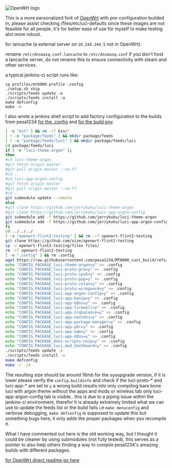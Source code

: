 ![OpenWrt logo](include/logo.png)

This is a more personalized fork of [OpenWrt](https://github.com/openwrt/openwrt) with pre-configuration builded in, please assist checking /files/etc/uci-defaults since these images are not feasible for all people, it's for better ease of use for myself to make testing alot more robust.

for lancache (a external server on ``10.244.244.5`` not in OpenWrt):

rename ``/etc/dnsmasq.conf.lancache`` to ``/etc/dnsmasq.conf`` if you don't host a lancache server, do not rename this to ensure connectivity with steam and other services.

a typical jenkins-ci script runs like:

```
cp profiles/mt6000.profile .config
./setup.sh skip
./scripts/feeds update -a
./scripts/feeds install -a
make defconfig
make -r

```

I  also wrote a jenkins shell script to add factory configuration to the builds from pesa1234 [for the .config](https://github.com/pesa1234/MT6000_cust_build) and [for the build env](https://github.com/pesa1234/openwrt/tree/next-r4.5.34.rss.mtk).
```bash
[ -e "bin" ] && rm -rf bin/*
[ ! -e "package/feeds" ] && mkdir package/feeds
[ ! -e "package/feeds/luci" ] && mkdir package/feeds/luci
cd package/feeds/luci
if [ -e "luci-theme-argon" ];
then
#cd luci-theme-argon
#git fetch origin master
#git pull origin master --no-ff
#cd ..
#cd luci-app-argon-config
#git fetch origin master
#git pull origin master --no-ff
#cd ..
git submodule update --remote
else
#git clone https://github.com/jerrykuku/luci-theme-argon
#git clone https://github.com/jerrykuku/luci-app-argon-config
git submodule add -f https://github.com/jerrykuku/luci-theme-argon
git submodule add -f https://github.com/jerrykuku/luci-app-argon-config
fi
cd ../../../
[ -e "openwrt-flint2-testing" ] && rm -rf openwrt-flint2-testing
git clone https://github.com/xize/openwrt-flint2-testing
cp -r openwrt-flint2-testing/files files/
rm -rf openwrt-flint2-testing
[ -e ".config" ] && rm .config
wget https://raw.githubusercontent.com/pesa1234/MT6000_cust_build/refs/heads/main/config_file/.config
echo "CONFIG_PACKAGE_luci-theme-argon=y" >> .config
echo "CONFIG_PACKAGE_luci-proto-gre=y" >> .config
echo "CONFIG_PACKAGE_luci-proto-ipv6=y" >> .config
echo "CONFIG_PACKAGE_luci-proto-ppp=y" >> .config
echo "CONFIG_PACKAGE_luci-proto-vxlan=y" >> .config
echo "CONFIG_PACKAGE_luci-proto-wireguard=y" >> .config
echo "CONFIG_PACKAGE_luci-app-argon-config=y" >> .config
echo "CONFIG_PACKAGE_luci-app-banip=y" >> .config
echo "CONFIG_PACKAGE_luci-app-ddns=y" >> .config
echo "CONFIG_PACKAGE_luci-app-firewall=y" >> .config
echo "CONFIG_PACKAGE_luci-app-irqbalance=y" >> .config
echo "CONFIG_PACKAGE_luci-app-nextdns=y" >> .config
echo "CONFIG_PACKAGE_luci-app-package-manager=y" >> .config
echo "CONFIG_PACKAGE_luci-app-pbr=y" >> .config
echo "CONFIG_PACKAGE_luci-app-sqm=y" >> .config
echo "CONFIG_PACKAGE_luci-app-ddns=y" >> .config
echo "CONFIG_PACKAGE_ddns-scripts-noip=y" >> .config
echo "CONFIG_PACKAGE_luci_mod_dashboard=y" >> .config
./scripts/feeds update -a
./scripts/feeds install -a
make defconfig
make -r -j4
```
The resulting size should be around 18mb for the sysupgrade version, if it is lower please verify the ``config.buildinfo`` and check if the luci-proto-* and luci-app-* are set to ``y`` a wrong build results into only compiling bare bone luci with argon theme without the apps and mods or wireless tab only luci-app-argon-config tab is visible.. this is due to a piping issue within the jenkins-ci environment, therefor it is already extremely limited what we can use to update the feeds list or the build fails i.e ``make menuconfig`` and verbose debugging, ``make defconfig`` is supposed to update this but something bugs here, it only adds the proper packages when you recompile it.

What I have commented out here is the old working way, but I thought it could be cleaner by using submodules (not fully tested), this serves as a pointer to also help others finding a way to compile pesa1234's amazing builds with different packages.

[for OpenWrt direct readme go here](README_OpenWrt.md)
